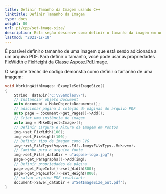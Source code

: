 ```yaml
---
title: Definir Tamanho da Imagem usando C++
linktitle: Definir Tamanho da Imagem
type: docs
weight: 80
url: pt/cpp/set-image-size/
description: Esta seção descreve como definir o tamanho da imagem em um arquivo PDF usando a biblioteca C++.
lastmod: "2021-12-18"
---
```


É possível definir o tamanho de uma imagem que está sendo adicionada a um arquivo PDF. Para definir o tamanho, você pode usar as propriedades [FixWidth](https://reference.aspose.com/pdf/cpp/class/aspose.pdf.image#a08f2f92b184632385eab19fb96c6d40e) e [FixHeight](https://reference.aspose.com/pdf/cpp/class/aspose.pdf.image#aed67b52e058b97df6931c214d7092dfa) da [Classe Aspose.Pdf.Image](https://reference.aspose.com/pdf/cpp/class/aspose.pdf.image).

O seguinte trecho de código demonstra como definir o tamanho de uma imagem:

```cpp
void WorkingWithImages::ExampleSetImageSize()
{
    String _dataDir("C:\\Samples\\");
    // Instanciar objeto Document
    auto document = MakeObject<Document>();
    // adicionar página à coleção de páginas do arquivo PDF
    auto page = document->get_Pages()->Add();
    // Criar uma instância de imagem
    auto img = MakeObject<Image>();
    // Definir Largura e Altura da Imagem em Pontos
    img->set_FixWidth(100);
    img->set_FixHeight(100);
    // Definir tipo de imagem como SVG
    img->set_FileType(Aspose::Pdf::ImageFileType::Unknown);
    // Caminho para o arquivo fonte
    img->set_File(_dataDir + u"aspose-logo.jpg");
    page->get_Paragraphs()->Add(img);
    // Definir propriedades da página
    page->get_PageInfo()->set_Width(800);
    page->get_PageInfo()->set_Height(800);
    // salvar arquivo PDF resultante
    document->Save(_dataDir + u"SetImageSize_out.pdf");
}
```